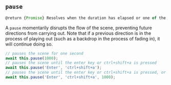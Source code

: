 ## `pause`

```js
@return {Promise} Resolves when the duration has elapsed or one of the provided keys is pressed.
```

A `pause` momentarily disrupts the flow of the scene, preventing future directions from carrying out. Note that if a previous direction is in the process of playing out (such as a backdrop in the process of fading in), it will continue doing so.

```js
// pauses the scene for one second
await this.pause(1000);
// pauses the scene until the enter key or ctrl+shift+a is pressed
await this.pause('Enter', 'ctrl+shift+a');
// pauses the scene until the enter key or ctrl+shift+a is pressed, or until 1000 milliseconds pass--whichever comes first
await this.pause('Enter', 'ctrl+shift+a', 1000);
```
